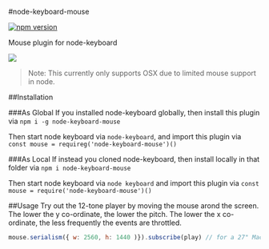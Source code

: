 #node-keyboard-mouse

[![npm version](https://badge.fury.io/js/node-keyboard-mouse.svg)](https://badge.fury.io/js/node-keyboard-mouse) 

Mouse plugin for node-keyboard

![](https://media.giphy.com/media/x89OxwJoMl5GE/giphy.gif)

> Note: This currently only supports OSX due to limited mouse support in node.

##Installation

###As Global
If you installed node-keyboard globally, then install this plugin via `npm i -g node-keyboard-mouse`

Then start node keyboard via `node-keyboard`, and import this plugin via `const mouse = requireg('node-keyboard-mouse')()`

###As Local
If instead you cloned node-keyboard, then install locally in that folder via `npm i node-keyboard-mouse`

Then start node keyboard via `node keyboard` and import this plugin via `const mouse = require('node-keyboard-mouse')()`

##Usage
Try out the 12-tone player by moving the mouse arond the screen. The lower the y co-ordinate, the lower the pitch. The lower the x co-ordinate, the less frequently the events are throttled.

```javascript
mouse.serialism({ w: 2560, h: 1440 )}).subscribe(play) // for a 27" Mac Display (ignore retina aspect - i.e. DPI - when selecting this)
```


